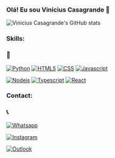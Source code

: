 ### Olá! Eu sou Vinicius Casagrande 🫡


![Vinicius Casagrande's GitHub stats](https://github-readme-stats.vercel.app/api?username=vinicasagrande&show_icons=true&theme=transparent)


### Skills:


### 🚀

[![Python](https://img.shields.io/badge/Python-3776AB?style=for-the-badge&logo=python&logoColor=white)]()
[![HTML5](https://img.shields.io/badge/HTML-239120?style=for-the-badge&logo=html5&logoColor=white)]()
[![CSS](https://img.shields.io/badge/CSS-239120?&style=for-the-badge&logo=css3&logoColor=white)]()
[![Javascript](https://img.shields.io/badge/JavaScript-F7DF1E?style=for-the-badge&logo=javascript&logoColor=black)]()

[![Nodejs](https://img.shields.io/badge/Node.js-43853D?style=for-the-badge&logo=node.js&logoColor=white)]()
[![Typescript](https://img.shields.io/badge/TypeScript-007ACC?style=for-the-badge&logo=typescript&logoColor=white)]()
[![React](https://img.shields.io/badge/React-20232A?style=for-the-badge&logo=react&logoColor=61DAFB
)]()



### Contact:

### 📞

[![Whatsapp](https://img.shields.io/badge/WhatsApp-25D366?style=for-the-badge&logo=whatsapp&logoColor=white)](https://wa.me/54999464351)

[![Instagram](https://img.shields.io/badge/Instagram-E4405F?style=for-the-badge&logo=instagram&logoColor=white)]()

[![Outlook](https://img.shields.io/badge/Microsoft_Outlook-0078D4?style=for-the-badge&logo=microsoft-outlook&logoColor=white)]()
